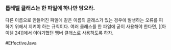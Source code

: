 ### 톱레벨 클래스는 한 파일에 하나만 담으라.
다른 이름으로 만들어진 파일에 같은 이름의 클래스가 있는 경우에 발생하는 오류를 피하기 위해서 지켜야 하는 규칙이다. 여러 클래스를 한 파일에 굳이 사용해야 한다면, [[아이템 24]]에서 이야기했던 멤버 클래스로 사용하도록 하자.

#EffectiveJava 